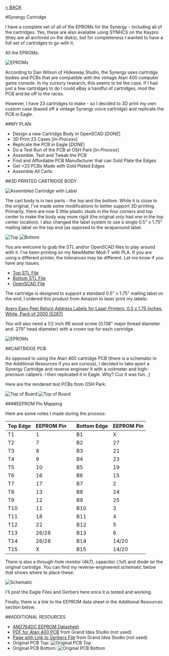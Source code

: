 [< BACK](readme.md)

#Synergy Cartridge

I have a complete set of all of the EPROMs for the Synergy - including all of the cartridges. Yes, these are also available using SYNHCS on the Kaypro (they are all archived on the disks), but for completeness I wanted to have a full set of cartridges to go with it.

All the EPROMs:

![EPROMs](scad/eproms.png)

According to Dan Wilson of Hideaway Studio, the Synergy uses cartridge bodies and PCBs that are compatible with the vintage Atari 400 computer game console. In my cursory research, this seems to be the case.  If I had just a few cartridges to do I could eBay a handful of cartridges, mod the PCB and be off to the races.

However, I have 23 cartridges to make - so I decided to 3D print my own custom case (based off a vintage Synergy voice cartridge) and replicate the PCB in Eagle.

##MY PLAN:

* Design a new Cartridge Body in OpenSCAD [*DONE*]
* 3D Print 23 Cases [*In-Process*]
* Replicate the PCB in Eagle [*DONE*]
* Do a Test Run of the PCB at OSH Park [*In-Process*]
* Assemble, Test and Tweak the PCB
* Find and Affordable PCB Manufacturer that can Gold Plate the Edges
* Get >23 PCBs Made with Gold Plated Edges
* Assemble All Carts

##3D PRINTED CARTRIDGE BODY

![Assembled Cartridge with Label](scad/cart_assembled.jpg)

The cart body is in two parts - the top and the bottom. While it is close to the original, I've made some modifications to better support 3D printing. Primarily, there are now 5 little plastic studs in the four corners and top center to make the body way more rigid (the original only had one in the top center location). I also changed the label system to use a single 0.5" x 1.75" mailing label on the top end (as opposed to the wraparound label.

![Top](scad/cart_top.jpg)
![Bottom](scad/cart_bottom.jpg)

You are welcome to grab the STL and/or OpenSCAD files to play around with it. I've been printing on my NewMatter Mod-T with PLA. If you are using a different printer, the tolerances may be different. Let me know if you have any issues.

* [Top STL File](scad/synergycart-top.stl)
* [Bottom STL File](scad/synergycart-bottom.stl)
* [OpenSCAD File](scad/synergycart.scad)

The cartridge is designed to support a standard 0.5" x 1.75" mailing label on the end; I ordered this product from Amazon to laser print my labels:

[Avery Easy Peel Return Address Labels for Laser Printers, 0.5 x 1.75 Inches, White, Pack of 2000 (5267)](https://www.amazon.com/gp/product/B00004Z5QP)

You will also need a 1/2 inch #6 wood screw (0.138" major thread diameter and .279" head diameter) with a crown top for each cartridge.

![EPROMs](scad/screw.png)

##CARTRIDGE PCB

As opposed to using the Atari 400 cartridge PCB (there is a schematic in the Additional Resources if you are curious), I decided to take apart a Synergy Cartridge and reverse engineer it with a voltmeter and high-precision calipers. I then replicated it in Eagle. Why? Cuz it was fun. ;)

Here are the rendered test PCBs from OSH Park:

![Top of Board](scad/board_top.png)
![Top of Board](scad/board_bottom.png)

####EEPROM Pin Mapping

Here are some notes I made during the process:

| Top Edge | EEPROM Pin |  | Bottom Edge | EEPROM Pin |
| --- | --- | --- | --- | --- |
| T1 | 1 | | B1 | X |
| T2 | 7 | | B2 | 27 |
| T3 | 8 | | B3 | 21 |
| T4 | 9 | | B4 | 23 |
| T5 | 10 | | B5 | 19 |
| T6 | 16 | | B6 | 15 |
| T7 | 17 | | B7 | 2 |
| T8 | 13 | | B8 | 24 |
| T9 | 12 | | B9 | 25 |
| T10 | 11 | | B10 | 3 |
| T11 | 18 | | B11 | 4 |
| T12 | 22 | | B12 | 5 |
| T13 | 26/28 | | B13 | 6 |
| T14 | 26/28 | | B14 | 14/20 |
| T15 | X | | B15 | 14/20 |

There is also a through-hole resistor (4k7), capacitor (.1uf) and diode on the original cartridge. You can find my reverse-engineered schematic below that shows where to place these:

![Schematic](scad/cart_schematic.png)

I'll post the Eagle Files and Gerbers here once it is tested and working.

Finally, there is a link to the EEPROM data sheet in the Additional Resources section below.

##ADDITIONAL RESOURCES

* [AM2764DC EEPROM Datasheet](scad/AM2764DC.pdf)
* [PDF for Atari 400 PCB](http://www.grandideastudio.com/wp-content/uploads/pp_atari8bit_instructions.pdf) from Grand Idea Studio (not used)
* [Page with Link to Gerbers File](http://www.grandideastudio.com/portfolio/pixels-past/) from Grand Idea Studio (not used)
* Original PCB Top: ![Original PCB Top](scad/orig_pcb_top.jpg)
* Original PCB Bottom: ![Original PCB Bottom](scad/orig_pcb_top.jpg)

